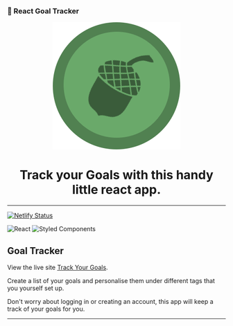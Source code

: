 ### 🚀 React Goal Tracker

<div display="flex" align="center">
<img src="./app/public/favicon.png">
<h1>Track your Goals with this handy little react app.</h1>
</div>

<hr>

[![Netlify Status](https://api.netlify.com/api/v1/badges/1a129352-2ed6-4732-ad42-de8d5d7703d2/deploy-status)](https://app.netlify.com/sites/track-your-goals-with-us/deploys)

![React](https://img.shields.io/badge/react-%2320232a.svg?style=for-the-badge&logo=react&logoColor=%2361DAFB)
![Styled Components](https://img.shields.io/badge/styled--components-DB7093?style=for-the-badge&logo=styled-components&logoColor=white)

## Goal Tracker

View the live site [Track Your Goals](https://track-your-goals.netlify.app).

Create a list of your goals and personalise them under different tags that you yourself set up.

Don't worry about logging in or creating an account, this app will keep a track of your goals for you.

<hr>
